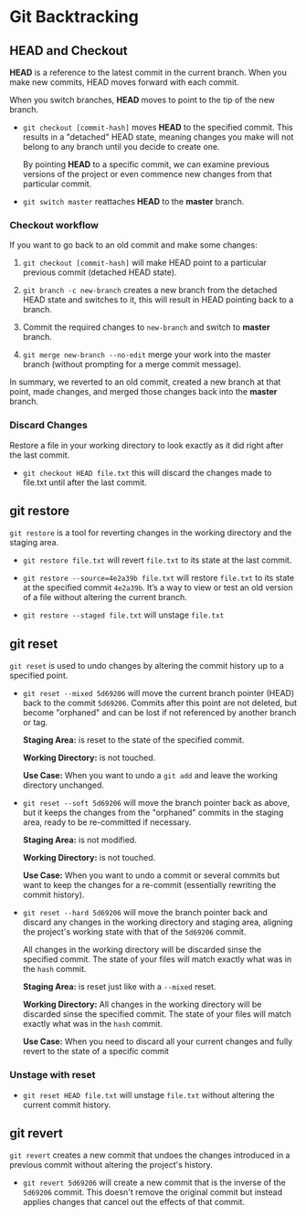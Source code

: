 # Git Backtracking

## HEAD and Checkout

**HEAD** is a reference to the latest commit in the current branch. When you make new commits, HEAD moves forward with each commit.

When you switch branches, **HEAD** moves to point to the tip of the new branch.

- `git checkout [commit-hash]` moves **HEAD** to the specified commit. This results in a "detached" HEAD state, meaning changes you make will not belong to any branch until you decide to create one.

  By pointing **HEAD** to a specific commit, we can examine previous versions of the project or even commence new changes from that particular commit.

- `git switch master` reattaches **HEAD** to the **master** branch.

### Checkout workflow

If you want to go back to an old commit and make some changes:

1. `git checkout [commit-hash]` will make HEAD point to a particular previous commit (detached HEAD state).

2. `git branch -c new-branch` creates a new branch from the detached HEAD state and switches to it, this will result in HEAD pointing back to a branch.

3. Commit the required changes to `new-branch` and switch to **master** branch.

4. `git merge new-branch --no-edit` merge your work into the master branch (without prompting for a merge commit message).

In summary, we reverted to an old commit, created a new branch at that point, made changes, and merged those changes back into the **master** branch.

### Discard Changes

Restore a file in your working directory to look exactly as it did right after the last commit.

- `git checkout HEAD file.txt` this will discard the changes made to file.txt until after the last commit.

## git restore

`git restore` is a tool for reverting changes in the working directory and the staging area.

- `git restore file.txt` will revert `file.txt` to its state at the last commit.

- `git restore --source=4e2a39b file.txt` will restore `file.txt` to its state at the specified commit `4e2a39b`. It’s a way to view or test an old version of a file without altering the current branch.

- `git restore --staged file.txt` will unstage `file.txt`

## git reset

`git reset` is used to undo changes by altering the commit history up to a specified point.

- `git reset --mixed 5d69206` will move the current branch pointer (HEAD) back to the commit `5d69206`. Commits after this point are not deleted, but become "orphaned" and can be lost if not referenced by another branch or tag.

  **Staging Area:** is reset to the state of the specified commit.

  **Working Directory:** is not touched.

  **Use Case:** When you want to undo a `git add` and leave the working directory unchanged.

- `git reset --soft 5d69206` will move the branch pointer back as above, but it keeps the changes from the "orphaned" commits in the staging area, ready to be re-committed if necessary.

  **Staging Area:** is not modified.

  **Working Directory:** is not touched.

  **Use Case:** When you want to undo a commit or several commits but want to keep the changes for a re-commit (essentially rewriting the commit history).

- `git reset --hard 5d69206` will move the branch pointer back and discard any changes in the working directory and staging area, aligning the project's working state with that of the `5d69206` commit.

  All changes in the working directory will be discarded sinse the specified commit. The state of your files will match exactly what was in the `hash` commit.

  **Staging Area:** is reset just like with a `--mixed` reset.

  **Working Directory:** All changes in the working directory will be discarded sinse the specified commit. The state of your files will match exactly what was in the `hash` commit.

  **Use Case:** When you need to discard all your current changes and fully revert to the state of a specific commit

### Unstage with reset

- `git reset HEAD file.txt` will unstage `file.txt` without altering the current commit history.

## git revert

`git revert` creates a new commit that undoes the changes introduced in a previous commit without altering the project's history.

- `git revert 5d69206` will create a new commit that is the inverse of the `5d69206` commit. This doesn't remove the original commit but instead applies changes that cancel out the effects of that commit.
